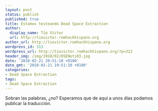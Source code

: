 ```yaml
---
layout: post
status: publish
published: true
title: Estamos testeando Dead Space Extraction
author:
  display_name: Tío Víctor
  url: http://tiovictor.romhackhispano.org
author_url: http://tiovictor.romhackhispano.org
wordpress_id: 313
wordpress_url: http://tiovictor.romhackhispano.org/?p=313
header_img: /img/2010/02/DSENoti03.jpg
date: '2010-02-21 20:51:10 +0100'
date_gmt: '2010-02-21 19:51:10 +0100'
categories:
- Dead Space Extraction
tags:
- Dead Space Extraction
---
```

Sobran las palabras, ¿no? Esperamos que de aquí a unos días podamos publicar la traducción.
